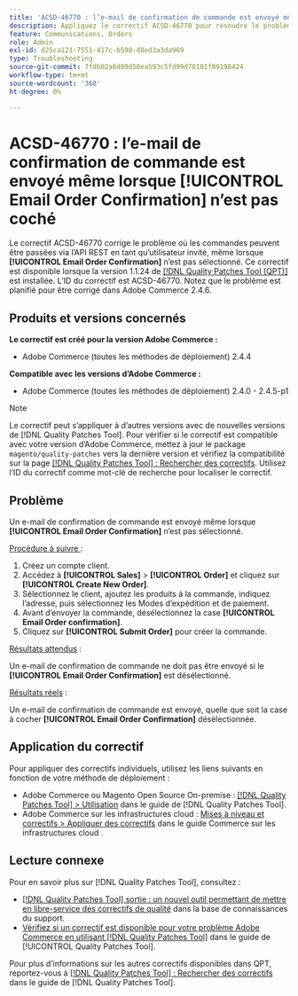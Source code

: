 ```yaml
---
title: 'ACSD-46770 : l’e-mail de confirmation de commande est envoyé même lorsque [!UICONTROL Email Order Confirmation] n’est pas coché'
description: Appliquez le correctif ACSD-46770 pour résoudre le problème d’Adobe Commerce où les e-mails de confirmation de commande sont envoyés même lorsque [!UICONTROL Email Order Confirmation] n’est pas sélectionné.
feature: Communications, Orders
role: Admin
exl-id: d25ca121-7551-417c-b598-d8ed3a3da969
type: Troubleshooting
source-git-commit: 7fdb02a6d89d50ea593c5fd99d78101f89198424
workflow-type: tm+mt
source-wordcount: '368'
ht-degree: 0%

---
```


# ACSD-46770 : l’e-mail de confirmation de commande est envoyé même lorsque **[!UICONTROL Email Order Confirmation]** n’est pas coché

Le correctif ACSD-46770 corrige le problème où les commandes peuvent être passées via l’API REST en tant qu’utilisateur invité, même lorsque **[!UICONTROL Email Order Confirmation]** n’est pas sélectionné. Ce correctif est disponible lorsque la version 1.1.24 de [[!DNL Quality Patches Tool (QPT)]](https://experienceleague.adobe.com/fr/docs/commerce-operations/tools/quality-patches-tool/quality-patches-tool-to-self-serve-quality-patches) est installée. L’ID du correctif est ACSD-46770. Notez que le problème est planifié pour être corrigé dans Adobe Commerce 2.4.6.

## Produits et versions concernés

**Le correctif est créé pour la version Adobe Commerce :**

* Adobe Commerce (toutes les méthodes de déploiement) 2.4.4

**Compatible avec les versions d’Adobe Commerce :**

* Adobe Commerce (toutes les méthodes de déploiement) 2.4.0 - 2.4.5-p1

>[!NOTE]
>
>Le correctif peut s’appliquer à d’autres versions avec de nouvelles versions de [!DNL Quality Patches Tool]. Pour vérifier si le correctif est compatible avec votre version d’Adobe Commerce, mettez à jour le package `magento/quality-patches` vers la dernière version et vérifiez la compatibilité sur la page [[!DNL Quality Patches Tool] : Rechercher des correctifs](https://experienceleague.adobe.com/tools/commerce-quality-patches/index.html?lang=fr). Utilisez l’ID du correctif comme mot-clé de recherche pour localiser le correctif.

## Problème

Un e-mail de confirmation de commande est envoyé même lorsque **[!UICONTROL Email Order Confirmation]** n’est pas sélectionné.

<u>Procédure à suivre </u> :

1. Créez un compte client.
1. Accédez à **[!UICONTROL Sales]** > **[!UICONTROL Order]** et cliquez sur **[!UICONTROL Create New Order]**.
1. Sélectionnez le client, ajoutez les produits à la commande, indiquez l’adresse, puis sélectionnez les Modes d’expédition et de paiement.
1. Avant d’envoyer la commande, désélectionnez la case **[!UICONTROL Email Order confirmation]**.
1. Cliquez sur **[!UICONTROL Submit Order]** pour créer la commande.

<u>Résultats attendus</u> :

Un e-mail de confirmation de commande ne doit pas être envoyé si le **[!UICONTROL Email Order Confirmation]** est désélectionné.

<u>Résultats réels</u> :

Un e-mail de confirmation de commande est envoyé, quelle que soit la case à cocher **[!UICONTROL Email Order Confirmation]** désélectionnée.

## Application du correctif

Pour appliquer des correctifs individuels, utilisez les liens suivants en fonction de votre méthode de déploiement :

* Adobe Commerce ou Magento Open Source On-premise : [[!DNL Quality Patches Tool] > Utilisation](/help/tools/quality-patches-tool/usage.md) dans le guide de [!DNL Quality Patches Tool].
* Adobe Commerce sur les infrastructures cloud : [Mises à niveau et correctifs > Appliquer des correctifs](https://experienceleague.adobe.com/docs/commerce-cloud-service/user-guide/develop/upgrade/apply-patches.html?lang=fr) dans le guide Commerce sur les infrastructures cloud .

## Lecture connexe

Pour en savoir plus sur [!DNL Quality Patches Tool], consultez :

* [[!DNL Quality Patches Tool] sortie : un nouvel outil permettant de mettre en libre-service des correctifs de qualité](https://experienceleague.adobe.com/fr/docs/commerce-operations/tools/quality-patches-tool/quality-patches-tool-to-self-serve-quality-patches) dans la base de connaissances du support.
* [Vérifiez si un correctif est disponible pour votre problème Adobe Commerce en utilisant [!DNL Quality Patches Tool]](/help/tools/quality-patches-tool/patches-available-in-qpt/check-patch-for-magento-issue-with-magento-quality-patches.md) dans le guide de [!UICONTROL Quality Patches Tool].


Pour plus d’informations sur les autres correctifs disponibles dans QPT, reportez-vous à [[!DNL Quality Patches Tool] : Rechercher des correctifs](https://experienceleague.adobe.com/tools/commerce-quality-patches/index.html?lang=fr) dans le guide de [!DNL Quality Patches Tool].
